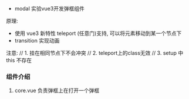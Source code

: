 - modal 实验vue3开发弹框组件

原理:
- 使用 vue3 新特性 teleport (任意门)支持, 可以将元素移动到某一个节点下
- transition 实现动画

注意: 
// 1. 挂在相同节点下不会冲突
// 2. teleport上的class无效
// 3. setup 中 this 不存在



### 组件介绍

1. core.vue 负责弹框上在打开一个弹框